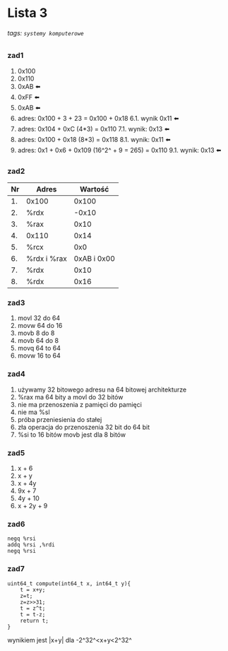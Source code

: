 # Lista 3
###### tags: `systemy komputerowe`
### zad1
1. 0x100 
2. 0x110
3. 0xAB :arrow_left: 
4. 0xFF :arrow_left: 
5. 0xAB :arrow_left: 
6. adres: 0x100 + 3 + 23 = 0x100 + 0x18 
        6.1. wynik 0x11 :arrow_left: 
7. adres: 0x104 + 0xC (4*3) = 0x110
    7.1. wynik: 0x13 :arrow_left: 
8. adres: 0x100 + 0x18 (8*3) = 0x118
    8.1. wynik: 0x11 :arrow_left:
9. adres: 0x1 + 0x6 + 0x109 (16^2^ + 9 = 265) = 0x110
    9.1. wynik: 0x13 :arrow_left: 
### zad2
| Nr  | Adres       | Wartość     |
| --- | ----------- | ----------- |
| 1.  | 0x100       | 0x100       |
| 2.  | %rdx        | -0x10       |
| 3.  | %rax        | 0x10        |
| 4.  | 0x110       | 0x14        |
| 5.  | %rcx        | 0x0         |
| 6.  | %rdx i %rax | 0xAB i 0x00 |
| 7.  | %rdx        | 0x10        |
| 8.  | %rdx        | 0x16        |

### zad3
1. movl 32 do 64
2. movw 64 do 16
3. movb 8 do 8
4. movb 64 do 8
5. movq 64 to 64
6. movw 16 to 64 

### zad4
1. używamy 32 bitowego adresu na 64 bitowej architekturze
2. %rax ma 64 bity a movl do 32 bitów
3. nie ma przenoszenia z pamięci do pamięci
4. nie ma %sl
5. próba przeniesienia do stałej
6. zła operacja do przenoszenia 32 bit do 64 bit
7. %si to 16 bitów movb jest dla 8 bitów

### zad5

1. x + 6
2. x + y
3. x + 4y
4. 9x + 7
5. 4y + 10
6. x + 2y + 9

### zad6

```
negq %rsi
addq %rsi ,%rdi
negq %rsi
```

### zad7
```
uint64_t compute(int64_t x, int64_t y){
    t = x+y;
    z=t;
    z=z>>31;
    t = z^t;
    t = t-z;
    return t;
}
```
wynikiem jest |x+y| dla -2^32^<x+y<2^32^
